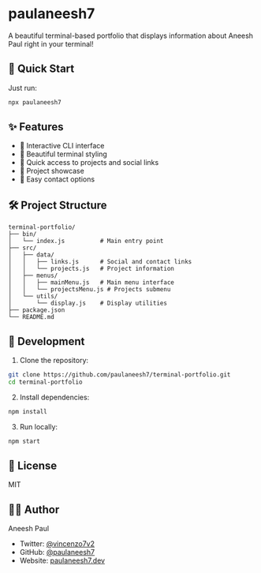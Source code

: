 # paulaneesh7

A beautiful terminal-based portfolio that displays information about Aneesh Paul right in your terminal!

## 🚀 Quick Start

Just run:

```bash
npx paulaneesh7
```

## ✨ Features

- 📱 Interactive CLI interface
- 🎨 Beautiful terminal styling
- 🔗 Quick access to projects and social links
- 📂 Project showcase
- 📧 Easy contact options

## 🛠️ Project Structure

```
terminal-portfolio/
├── bin/
│   └── index.js          # Main entry point
├── src/
│   ├── data/
│   │   ├── links.js      # Social and contact links
│   │   └── projects.js   # Project information
│   ├── menus/
│   │   ├── mainMenu.js   # Main menu interface
│   │   └── projectsMenu.js # Projects submenu
│   └── utils/
│       └── display.js    # Display utilities
├── package.json
└── README.md
```

## 🔧 Development

1. Clone the repository:
```bash
git clone https://github.com/paulaneesh7/terminal-portfolio.git
cd terminal-portfolio
```

2. Install dependencies:
```bash
npm install
```

3. Run locally:
```bash
npm start
```

## 📝 License

MIT

## 👨‍💻 Author

Aneesh Paul
- Twitter: [@vincenzo7v2](https://twitter.com/vincenzo7v2)
- GitHub: [@paulaneesh7](https://github.com/paulaneesh7)
- Website: [paulaneesh7.dev](https://paulaneesh7.dev)
